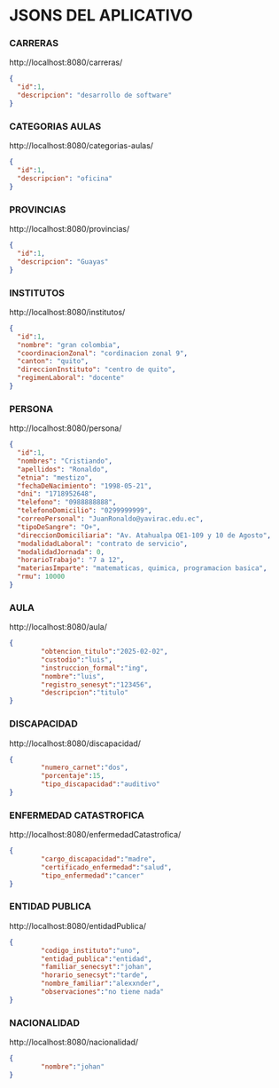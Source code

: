 # JSONS DEL APLICATIVO

### CARRERAS
http://localhost:8080/carreras/
```json
{
  "id":1,
  "descripcion": "desarrollo de software"
}
```

### CATEGORIAS AULAS
http://localhost:8080/categorias-aulas/
```json
{
  "id":1,
  "descripcion": "oficina"
}
```

### PROVINCIAS
http://localhost:8080/provincias/
```json
{
  "id":1,
  "descripcion": "Guayas"
}
```

### INSTITUTOS
http://localhost:8080/institutos/
```json
{
  "id":1,
  "nombre": "gran colombia",
  "coordinacionZonal": "cordinacion zonal 9",
  "canton": "quito",
  "direccionInstituto": "centro de quito",
  "regimenLaboral": "docente"
}
```

### PERSONA
http://localhost:8080/persona/
```json
{
  "id":1,
  "nombres": "Cristiando",
  "apellidos": "Ronaldo",
  "etnia": "mestizo",
  "fechaDeNacimiento": "1998-05-21",
  "dni": "1718952648",
  "telefono": "0988888888",
  "telefonoDomicilio": "0299999999",
  "correoPersonal": "JuanRonaldo@yavirac.edu.ec",
  "tipoDeSangre": "O+",
  "direccionDomiciliaria": "Av. Atahualpa OE1-109 y 10 de Agosto",
  "modalidadLaboral": "contrato de servicio",
  "modalidadJornada": 0,
  "horarioTrabajo": "7 a 12",
  "materiasImparte": "matematicas, quimica, programacion basica",
  "rmu": 10000
}
```

### AULA
http://localhost:8080/aula/
```json
{
        "obtencion_titulo":"2025-02-02",
        "custodio":"luis",
        "instruccion_formal":"ing",
        "nombre":"luis",
        "registro_senesyt":"123456",
        "descripcion":"titulo"
}
```
### DISCAPACIDAD
http://localhost:8080/discapacidad/
```json
{
        "numero_carnet":"dos",
        "porcentaje":15,
        "tipo_discapacidad":"auditivo"
}
```
### ENFERMEDAD CATASTROFICA
http://localhost:8080/enfermedadCatastrofica/
```json
{
        "cargo_discapacidad":"madre",
        "certificado_enfermedad":"salud",
        "tipo_enfermedad":"cancer"
}
```
### ENTIDAD PUBLICA
http://localhost:8080/entidadPublica/
```json
{
        "codigo_instituto":"uno",
        "entidad_publica":"entidad",
        "familiar_senecsyt":"johan",
        "horario_senecsyt":"tarde",
        "nombre_familiar":"alexxnder",
        "observaciones":"no tiene nada"
}

```
### NACIONALIDAD
http://localhost:8080/nacionalidad/
```json
{
        "nombre":"johan"
}
```
